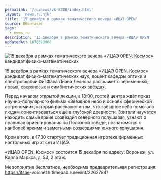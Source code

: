 ```yaml
---
permalink: '/ru/news/vk-8308/index.html'
layout: 'news.ru.njk'
title: '15 декабря в рамках тематического вечера «ИЦАЭ OPEN'
source: ВКонтакте
tags:
  - news_ru
description: '15 декабря в рамках тематического вечера «ИЦАЭ OPEN'
updatedAt: 1670598060
---
```

![15 декабря в рамках тематического вечера «ИЦАЭ OPEN. Космос» кандидат физико-математических](https://sun1-86.userapi.com/impg/qciAo6_syA_p2vfO2eaBYjzUXGZa22Ta1lX-Iw/6so3TdnKa4I.jpg?size=510x340&quality=95&sign=e90adea954fadff98e006436f22b5b0c&c_uniq_tag=tNphhRvAv9i4x-2c9ETO3BNAqep-cdUmxx6qyV70gR0&type=album)

15 декабря в рамках тематического вечера «ИЦАЭ OPEN. Космос» кандидат физико-математических наук, доцент кафедры оптики и спектроскопии ФизФака Лиана Леонова расскажет о переменных, новых, сверхновых и симбиотических звёздах.

Перед началом открытой лекции, в 18:00, гостей центра ждёт показ научно-популярного фильма «Звёздное небо и основы сферической астрономии», который расскажет о том, что звёздное небо помогало людям ориентироваться ещё в глубокой древности. Зрители научатся находить самые яркие созвёздия северного полушария, узнают о правилах ориентирования по Полярной звёзде, познакомятся с наиболеё яркими и заметными созвёздиями южного полушария.

Кроме того, в 17:30 стартует традиционная игротека фирменных настольных игр от сети ИЦАЭ.

«ИЦАЭ OPEN. Космос» состоится 15 декабря по адресу: Воронеж, ул. Карла Маркса, д. 53, 2 этаж.

Мероприятие бесплатное, необходима предварительная регистрация: [https://itsae](https://itsae)-voronezh.timepad.ru/event/2262784/
